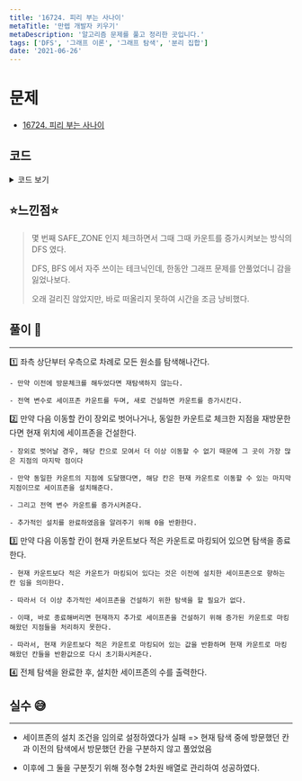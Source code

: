 ```yaml
---
title: '16724. 피리 부는 사나이'
metaTitle: '만렙 개발자 키우기'
metaDescription: '알고리즘 문제를 풀고 정리한 곳입니다.'
tags: ['DFS', '그래프 이론', '그래프 탐색', '분리 집합']
date: '2021-06-26'
---
```


# 문제
- [16724. 피리 부는 사나이](https://www.acmicpc.net/problem/16724)

## 코드

<details><summary> 코드 보기 </summary>

``` java
import java.io.BufferedReader;
import java.io.IOException;
import java.io.InputStreamReader;
import java.util.StringTokenizer;

class Coord {
    int x, y;

    public Coord(int x, int y) {
        this.x = x;
        this.y = y;
    }
}

public class Q16724 {
    static int n, m, dx[] = {-1, 0, 1, 0}, dy[] = {0, 1, 0, -1};
    static int ans, cnt = 1, count[][];
    static char board[][];
    public static void main(String[] args) throws IOException {
        init();
        solution();
    }

    static void solution() {
        for (int i = 0; i < n; i++) {
            for (int j = 0; j < m; j++) {
                if(count[i][j] == 0) {
                    dfs(i, j);
                }
            }
        }
        System.out.println(cnt - 1);
    }

    private static int dfs(int x, int y) {
        int d = getDirection(board[x][y]);
        int nx = x + dx[d], ny = y + dy[d];

        if(!isBorder(nx, ny) || count[nx][ny] == cnt) {
            count[x][y] = cnt;
            cnt += 1;
            return 0;
        }
        if(count[nx][ny] != 0 && count[nx][ny] < cnt)
            return count[nx][ny];

        count[x][y] = cnt;
        int nextCnt = dfs(nx, ny);
        if(nextCnt == 0) return 0;
        return count[x][y] = nextCnt;
    }

    private static boolean isBorder(int x, int y) {
        return (x >= 0 && x < n && y >= 0 && y < m);
    }

    private static int getDirection(char c) {
        switch(c){
            case 'U': return 0;
            case 'R': return 1;
            case 'D': return 2;
            case 'L': return 3;
            default: return -1;
        }
    }

    static void init() throws IOException {
        BufferedReader br = new BufferedReader(new InputStreamReader(System.in));
        StringTokenizer st = new StringTokenizer(br.readLine());
        n = Integer.parseInt(st.nextToken());
        m = Integer.parseInt(st.nextToken());
        board = new char[n][m];
        count = new int[n][m];
        for (int i = 0; i < n; i++) {
            board[i] = br.readLine().toCharArray();
        }
    }
}
```
</details>

## ⭐️느낀점⭐️

> 몇 번째 SAFE_ZONE 인지 체크하면서 그때 그때 카운트를 증가시켜보는 방식의 DFS 였다.
> 
> DFS, BFS 에서 자주 쓰이는 테크닉인데, 한동안 그래프 문제를 안풀었더니 감을 잃었나보다.
>
> 오래 걸리진 않았지만, 바로 떠올리지 못하여 시간을 조금 낭비했다.

## 풀이 📣
<hr/>

1️⃣ 좌측 상단부터 우측으로 차례로 모든 원소를 탐색해나간다.

    - 만약 이전에 방문체크를 해두었다면 재탐색하지 않는다.

    - 전역 변수로 세이프존 카운트를 두며, 새로 건설하면 카운트를 증가시킨다.


2️⃣ 만약 다음 이동할 칸이 장외로 벗어나거나, 동일한 카운트로 체크한 지점을 재방문한다면 현재 위치에 세이프존을 건설한다.

    - 장외로 벗어날 경우, 해당 칸으로 모여서 더 이상 이동할 수 없기 때문에 그 곳이 가장 많은 지점의 마지막 점이다

    - 만약 동일한 카운트의 지점에 도달했다면, 해당 칸은 현재 카운트로 이동할 수 있는 마지막 지점이므로 세이프존을 설치해준다.

    - 그리고 전역 변수 카운트를 증가시켜준다.

    - 추가적인 설치를 완료하였음을 알려주기 위해 0을 반환한다.


3️⃣ 만약 다음 이동할 칸이 현재 카운트보다 적은 카운트로 마킹되어 있으면 탐색을 종료한다.

    - 현재 카운트보다 적은 카운트가 마킹되어 있다는 것은 이전에 설치한 세이프존으로 향하는 칸 임을 의미한다.

    - 따라서 더 이상 추가적인 세이프존을 건설하기 위한 탐색을 할 필요가 없다.

    - 이때, 바로 종료해버리면 현재까지 추가로 세이프존을 건설하기 위해 증가된 카운트로 마킹해왔던 지점들을 처리하지 못한다.

    - 따라서, 현재 카운트보다 적은 카운트로 마킹되어 있는 값을 반환하며 현재 카운트로 마킹해왔던 칸들을 반환값으로 다시 초기화시켜준다.  


4️⃣ 전체 탐색을 완료한 후, 설치한 세이프존의 수를 출력한다.

## 실수 😅
<hr/>

- 세이프존의 설치 조건을 임의로 설정하였다가 실패 => 현재 탐색 중에 방문했던 칸과 이전의 탐색에서 방문했던 칸을 구분하지 않고 풀었었음


- 이후에 그 둘을 구분짓기 위해 정수형 2차원 배열로 관리하여 성공하였다.